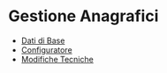 # Gestione Anagrafici
- [Dati di Base](Documentazione%20SmeUP/DOC/DOC_APP/000020/BR/_sidebar.md)
- [Configuratore](Documentazione%20SmeUP/DOC/DOC_APP/000020/CF/_sidebar.md)
- [Modifiche Tecniche](Documentazione%20SmeUP/DOC/DOC_APP/000020/MT/_sidebar.md)
